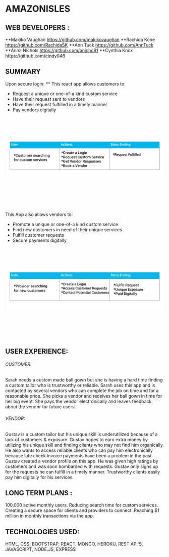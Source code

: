  # AMAZONISLES
 
## WEB DEVELOPERS : 
**Makiko Vaughan https://github.com/makikovaughan 
**Rachida Kone   https://github.com/RachidaSK
**Ann Tuck       https://github.com/AnnTuck	
**Anna Nichols   https://github.com/anicho91
**Cynthia Knox   https://github.com/cindy046


## SUMMARY 
Upon secure login: 
**
This react app allows customers to: 
* Request a unique or one-of-a kind custom service
* Have their request sent to vendors 
* Have their request fulfilled in a timely manner 
* Pay vendors digitally   

![user](readme-customer.jpg "User Actions")

This App also allows vendors to: 
* Promote a unique or one-of-a kind custom service
* Find new customers in need of their unique services
* Fulfill customer requests 
* Secure payments digitally

![vendor](readme-vendor.jpg "Vendor Actions")

## USER EXPERIENCE: 

###### CUSTOMER:  
Sarah needs a custom made ball gown but she is having a hard time finding a custom tailor 
who is trustworthy or reliable. 
Sarah uses this app and is contacted by several vendors who can complete 
the job on time and for a reasonable price. She picks a vendor and receives her ball gown in time for her big event.  She pays the vendor electronically and leaves feedback about the vendor for future users. 

###### VENDOR: 
Gustav is a custom tailor but his unique skill is underutilized because of a lack of customers & exposure. 
Gustav hopes to earn extra money by utilizing his unique skill and finding clients who may not find him organically. 
He also wants to access reliable clients who can pay him electronically because late check invoice payments have been a problem in the past. 
Gustav created a vendor profile on this app. He was given high ratings by customers and 
was soon bombarded with requests. Gustav only signs up for the requests he can fulfill in a timely manner. Trustworthy clients easily pay him digitally for his services. 


## LONG TERM PLANS : 
100,000 active monthly users.
Reducing search time for custom services.
Creating a secure space for clients and providers to connect. 
Reaching $1 million in monthly transactions via the app.


## TECHNOLOGIES USED: 
HTML, CSS, BOOTSTRAP, REACT, MONGO, HEROKU, REST API'S, JAVASCRIPT, NODE.JS, EXPRESS 





